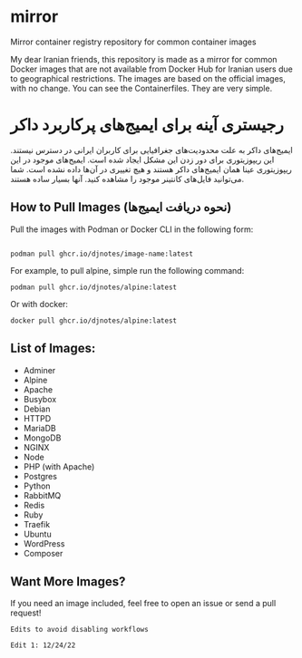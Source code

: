 # mirror
Mirror container registry repository for common container images

My dear Iranian friends, this repository is made as a mirror for common Docker images that are not available from Docker Hub for Iranian users due to geographical restrictions.
The images are based on the official images, with no change. You can see the Containerfiles. They are very simple.

# رجیستری آینه برای ایمیج‌های پرکاربرد داکر

ایمیج‌های داکر به علت محدودیت‌های جغرافیایی برای کاربران ایرانی در دسترس نیستند.
این ریپوزیتوری برای دور زدن این مشکل ایجاد شده است.
ایمیج‌های موجود در این ریپوزیتوری عینا همان ایمیج‌های داکر هستند و هیچ تغییری در آن‌ها داده نشده است.
شما می‌توانید فایل‌های کانتینر موجود را مشاهده کنید. آنها بسیار ساده هستند.

## How to Pull Images (نحوه دریافت ایمیج‌ها)

Pull the images with Podman or Docker CLI in the following form:

```

podman pull ghcr.io/djnotes/image-name:latest

```
For example, to pull alpine, simple run the following command: 
```
podman pull ghcr.io/djnotes/alpine:latest
```
Or with docker:
```
docker pull ghcr.io/djnotes/alpine:latest
```


## List of Images:
- Adminer
- Alpine
- Apache
- Busybox
- Debian
- HTTPD
- MariaDB
- MongoDB
- NGINX
- Node
- PHP (with Apache)
- Postgres
- Python
- RabbitMQ
- Redis
- Ruby
- Traefik
- Ubuntu
- WordPress
- Composer


## Want More Images?

If you need an image included, feel free to open an issue or send a pull request!

```
Edits to avoid disabling workflows

Edit 1: 12/24/22


```